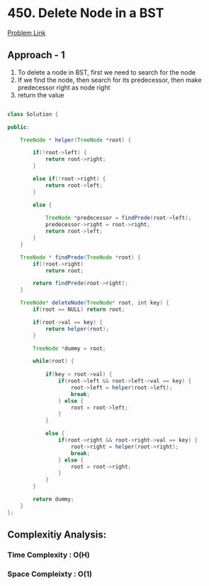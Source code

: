 # 450. Delete Node in a BST

[Problem Link](https://leetcode.com/problems/delete-node-in-a-bst/)

## Approach - 1

1. To delete a node in BST, first we need to search for the node
2. If we find the node, then search for its predecessor, then make predecessor right as node right
3. return the value

```java

class Solution {

public:

    TreeNode * helper(TreeNode *root) {

        if(!root->left) {
            return root->right;
        }

        else if(!root->right) {
            return root->left;
        }

        else {
            
            TreeNode *predecessor = findPrede(root->left);
            predecessor->right = root->right;
            return root->left;
        }
    }

    TreeNode * findPrede(TreeNode *root) {
        if(!root->right)
            return root;

        return findPrede(root->right);
    }

    TreeNode* deleteNode(TreeNode* root, int key) {
        if(root == NULL) return root;

        if(root->val == key) {
            return helper(root);
        }

        TreeNode *dummy = root;

        while(root) {
            
            if(key < root->val) {
                if(root->left && root->left->val == key) {
                    root->left = helper(root->left);
                    break;
                } else {
                    root = root->left;
                }
            }

            else {
                if(root->right && root->right->val == key) {
                    root->right = helper(root->right);
                    break;
                } else {
                    root = root->right;
                }
            }
        }

        return dummy;
    }
};

```

## Complexitiy Analysis:

### Time Complexity : O(H)

### Space Compleixty : O(1)
